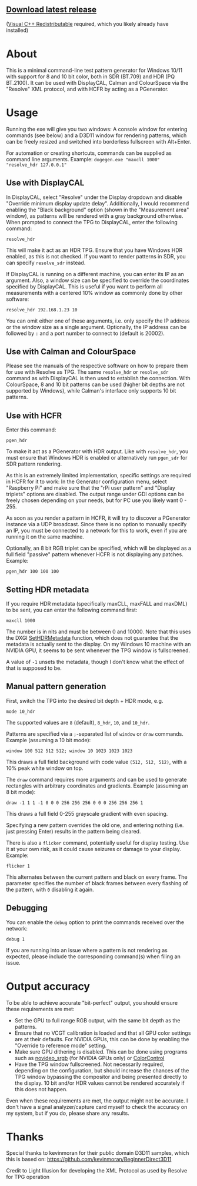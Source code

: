 ## [Download latest release](https://github.com/ledoge/dogegen/releases/latest/download/release.zip)
([Visual C++ Redistributable](https://aka.ms/vs/17/release/vc_redist.x64.exe) required, which you likely already have installed)

# About

This is a minimal command-line test pattern generator for Windows 10/11 with support for 8 and 10 bit color, both in SDR (BT.709) and HDR (PQ BT.2100). It can be used with DisplayCAL, Calman and ColourSpace via the "Resolve" XML protocol, and with HCFR by acting as a PGenerator.

# Usage

Running the exe will give you two windows: A console window for entering commands (see below) and a D3D11 window for rendering patterns, which can be freely resized and switched into borderless fullscreen with Alt+Enter.

For automation or creating shortcuts, commands can be supplied as command line arguments. Example: `dogegen.exe "maxcll 1000" "resolve_hdr 127.0.0.1"`

## Use with DisplayCAL

In DisplayCAL, select "Resolve" under the Display dropdown and disable "Override minimum display update delay". Additionally, I would recommend enabling the "Black background" option (shown in the "Measurement area" window), as patterns will be rendered with a gray background otherwise. When prompted to connect the TPG to DisplayCAL, enter the following command:

```
resolve_hdr
```

This will make it act as an HDR TPG. Ensure that you have Windows HDR enabled, as this is not checked. If you want to render patterns in SDR, you can specify `resolve_sdr` instead.

If DisplayCAL is running on a different machine, you can enter its IP as an argument. Also, a window size can be specified to override the coordinates specified by DisplayCAL. This is useful if you want to perform all measurements with a centered 10% window as commonly done by other software:

```
resolve_hdr 192.168.1.23 10
```

You can omit either one of these arguments, i.e. only specify the IP address or the window size as a single argument. Optionally, the IP address can be followed by `:` and a port number to connect to (default is 20002).

## Use with Calman and ColourSpace

Please see the manuals of the respective software on how to prepare them for use with Resolve as TPG. The same `resolve_hdr` or `resolve_sdr` command as with DisplayCAL is then used to establish the connection. With ColourSpace, 8 and 10 bit patterns can be used (higher bit depths are not supported by Windows), while Calman's interface only supports 10 bit patterns.

## Use with HCFR

Enter this command:

```
pgen_hdr
```

To make it act as a PGenerator with HDR output. Like with `resolve_hdr`, you must ensure that Windows HDR is enabled or alternatively run `pgen_sdr` for SDR pattern rendering.

As this is an extremely limited implementation, specific settings are required in HCFR for it to work: In the Generator configuration menu, select "Raspberry Pi" and make sure that the "rPi user pattern" and "Display triplets" options are disabled. The output range under GDI options can be freely chosen depending on your needs, but for PC use you likely want 0 - 255.

As soon as you render a pattern in HCFR, it will try to discover a PGenerator instance via a UDP broadcast. Since there is no option to manually specify an IP, you must be connected to a network for this to work, even if you are running it on the same machine.

Optionally, an 8 bit RGB triplet can be specified, which will be displayed as a full field "passive" pattern whenever HCFR is not displaying any patches. Example:

```
pgen_hdr 100 100 100
```

## Setting HDR metadata

If you require HDR metadata (specifically maxCLL, maxFALL and maxDML) to be sent, you can enter the following command first:

```
maxcll 1000
```

The number is in nits and must be between 0 and 10000. Note that this uses the DXGI [SetHDRMetadata](https://learn.microsoft.com/en-us/windows/win32/api/dxgi1_5/nf-dxgi1_5-idxgiswapchain4-sethdrmetadata) function, which does not guarantee that the metadata is actually sent to the display. On my Windows 10 machine with an NVIDIA GPU, it seems to be sent whenever the TPG window is fullscreened.

A value of `-1` unsets the metadata, though I don't know what the effect of that is supposed to be.

## Manual pattern generation

First, switch the TPG into the desired bit depth + HDR mode, e.g.

```
mode 10_hdr
```

The supported values are `8` (default), `8_hdr`, `10`, and `10_hdr`.

Patterns are specified via a `;`-separated list of `window` or `draw` commands. Example (assuming a 10 bit mode):

```
window 100 512 512 512; window 10 1023 1023 1023
```

This draws a full field background with code value `(512, 512, 512)`, with a 10% peak white window on top.

The `draw` command requires more arguments and can be used to generate rectangles with arbitrary coordinates and gradients. Example (assuming an 8 bit mode):

```
draw -1 1 1 -1 0 0 0 256 256 256 0 0 0 256 256 256 1
```

This draws a full field 0-255 grayscale gradient with even spacing.

Specifying a new pattern overrides the old one, and entering nothing (i.e. just pressing Enter) results in the pattern being cleared.

There is also a `flicker` command, potentially useful for display testing. Use it at your own risk, as it could cause seizures or damage to your display. Example:

```
flicker 1
```

This alternates between the current pattern and black on every frame. The parameter specifies the number of black frames between every flashing of the pattern, with `0` disabling it again.

## Debugging

You can enable the `debug` option to print the commands received over the network:

```
debug 1
```

If you are running into an issue where a pattern is not rendering as expected, please include the corresponding command(s) when filing an issue.

# Output accuracy

To be able to achieve accurate "bit-perfect" output, you should ensure these requirements are met:
* Set the GPU to full range RGB output, with the same bit depth as the patterns.
* Ensure that no VCGT calibration is loaded and that all GPU color settings are at their defaults. For NVIDIA GPUs, this can be done by enabling the "Override to reference mode" setting.
* Make sure GPU dithering is disabled. This can be done using programs such as [novideo_srgb](https://github.com/ledoge/novideo_srgb) (for NVIDIA GPUs only) or [ColorControl](https://github.com/Maassoft/ColorControl)
* Have the TPG window fullscreened. Not necessarily required, depending on the configuration, but should increase the chances of the TPG window bypassing the compositor and being presented directly to the display. 10 bit and/or HDR values cannot be rendered accurately if this does not happen.

Even when these requirements are met, the output might not be accurate. I don't have a signal analyzer/capture card myself to check the accuracy on my system, but if you do, please share any results.

# Thanks

Special thanks to kevinmoran for their public domain D3D11 samples, which this is based on: https://github.com/kevinmoran/BeginnerDirect3D11

Credit to Light Illusion for developing the XML Protocol as used by Resolve for TPG operation
